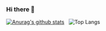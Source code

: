 ### Hi there 👋

<!--
**grgmgd/grgmgd** is a ✨ _special_ ✨ repository because its `README.md` (this file) appears on your GitHub profile.

Here are some ideas to get you started:

- 🔭 I’m currently working on ...
- 🌱 I’m currently learning ...
- 👯 I’m looking to collaborate on ...
- 🤔 I’m looking for help with ...
- 💬 Ask me about ...
- 📫 How to reach me: ...
- 😄 Pronouns: ...
- ⚡ Fun fact: ...
-->

[![Anurag's github stats](https://github-readme-stats-three-ruby-20.vercel.app/api?username=grgmgd&count_private=true&include_all_commits=true&show_icons=true)](https://github.com/anuraghazra/github-readme-stats)
&nbsp;
![Top Langs](https://github-readme-stats-three-ruby-20.vercel.app/api/top-langs/?username=grgmgd&layout=compact&count_private=true)
